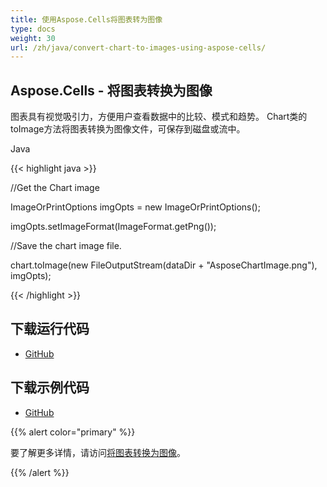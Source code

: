 ```yaml
---
title: 使用Aspose.Cells将图表转为图像
type: docs
weight: 30
url: /zh/java/convert-chart-to-images-using-aspose-cells/
---
```


## **Aspose.Cells - 将图表转换为图像**
图表具有视觉吸引力，方便用户查看数据中的比较、模式和趋势。
Chart类的toImage方法将图表转换为图像文件，可保存到磁盘或流中。

Java

{{< highlight java >}}

 //Get the Chart image

ImageOrPrintOptions imgOpts = new ImageOrPrintOptions();

imgOpts.setImageFormat(ImageFormat.getPng());

//Save the chart image file.

chart.toImage(new FileOutputStream(dataDir + "AsposeChartImage.png"), imgOpts);

{{< /highlight >}}
## **下载运行代码**

- [GitHub](https://github.com/aspose-cells/Aspose.Cells-for-Java/releases/tag/Aspose.Cells_Java_for_Apache_POI_SS-v1.0.0)
## **下载示例代码**
- [GitHub](https://github.com/aspose-cells/Aspose.Cells-for-Java/blob/master/Plugins/Aspose_Cells_for_Apache_POI/Aspose-Cells-for-Apache-POI-(Maven)/src/main/java/com/aspose/cells/examples/asposefeatures/charts/AsposeChartToImage.java)

{{% alert color="primary" %}} 

要了解更多详情，请访问[将图表转换为图像](/java/converting-chart-to-image)。

{{% /alert %}}
